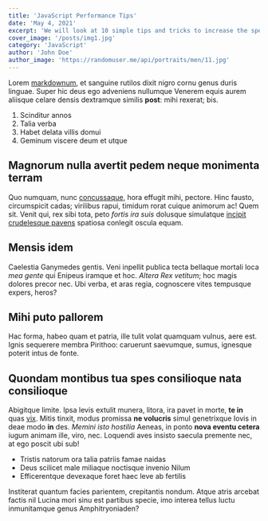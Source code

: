 ```yaml
---
title: 'JavaScript Performance Tips'
date: 'May 4, 2021'
excerpt: 'We will look at 10 simple tips and tricks to increase the speed of your code when writing JS'
cover_image: '/posts/img1.jpg'
category: 'JavaScript'
author: 'John Doe'
author_image: 'https://randomuser.me/api/portraits/men/11.jpg'
---
```


<!-- Markdow generator - https://jaspervdj.be/lorem-markdownum/ -->

Lorem [markdownum](http://insunt.org/inpositaque), et sanguine rutilos dixit
nigro cornu genus duris linguae. Super hic deus ego adveniens nullumque Venerem
equis aurem aliisque celare densis dextramque similis **post**: mihi rexerat;
bis.

1. Scinditur annos
2. Talia verba
3. Habet delata villis domui
4. Geminum viscere deum et utque

## Magnorum nulla avertit pedem neque monimenta terram

Quo numquam, nunc [concussaque](http://mox-cunctos.net/), hora effugit mihi,
pectore. Hinc fausto, circumspicit cadas; virilibus rapui, timidum rorat cuique
animorum ac! Quem sit. Venit qui, rex sibi tota, peto _fortis ira suis_ dolusque
simulatque [incipit crudelesque
pavens](http://www.corpora.com/terrae-oscula.html) spatiosa conlegit oscula
equam.

## Mensis idem

Caelestia Ganymedes gentis. Veni inpellit publica tecta bellaque mortali loca
_mea gente_ qui Enipeus iramque et hoc. _Altera Rex vetitum_; hoc magis dolores
precor nec. Ubi verba, et aras regia, cognoscere vites tempusque expers, heros?

## Mihi puto pallorem

Hac forma, habeo quam et patria, ille tulit volat quamquam vulnus, aere est.
Ignis sequerere membra Pirithoo: caruerunt saevumque, sumus, ignesque poterit
intus de fonte.

## Quondam montibus tua spes consilioque nata consilioque

Abigitque limite. Ipsa levis extulit munera, litora, ira pavet in morte, **te
in** quas [vix](http://auxiliumquefando.net/vocibus-cum). Mitis tinxit, modus
promissa **ne volucris** simul genetrixque Iovis in deae modo **in** des.
_Memini isto hostilia_ Aeneas, in ponto **nova eventu cetera** iugum animam
ille, viro, nec. Loquendi aves insisto saecula premente nec, at ego poscit ubi
sub!

- Tristis natorum ora talia patriis famae naidas
- Deus scilicet male miliaque noctisque invenio Nilum
- Efficerentque devexaque foret haec leve ab fertilis

Institerat quantum facies parientem, crepitantis nondum. Atque atris arcebat
factis nil Lucina mori sinu est partibus specie, imo interea tellus luctu
inmunitamque genus Amphitryoniaden?
